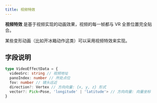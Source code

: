 ```yaml
---
title: 视频特效
---
```


**视频特效** 是基于视频实现的动画效果，视频的每一帧都与 VR 全景位置完全贴合。

某些变形动画（比如开冰箱动作这类）可以采用视频特效来实现。

## 字段说明
```ts
type VideoEffectData = {
  videoSrc: string // 视频地址
  panoIndex: number // 所处点位
  fov: number // 镜头远近
  direction?: Vertex // 方向向量: {x, y, z} 形式
  vector?: Pick<Pose, 'longitude' | 'latitude'> // 方向向量: 向量坐标
}
```